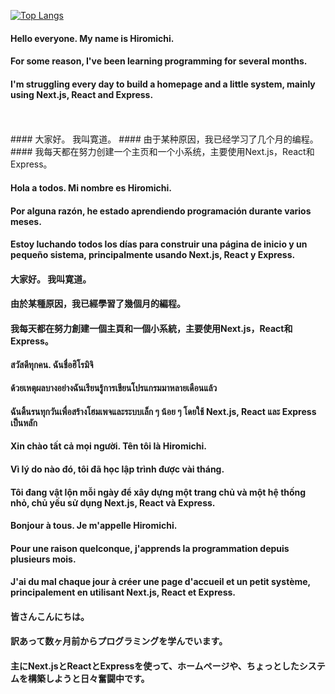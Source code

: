 [![Top Langs](https://github-readme-stats.vercel.app/api/top-langs/?username=hiromichi-code&layout=compact&show_icons=true&theme=radical)](https://github.com/anuraghazra/github-readme-stats)

#### Hello everyone. My name is Hiromichi.
#### For some reason, I've been learning programming for several months.
#### I'm struggling every day to build a homepage and a little system, mainly using Next.js, React and Express.
<br />
<br />
#### 大家好。 我叫寛道。
#### 由于某种原因，我已经学习了几个月的编程。
#### 我每天都在努力创建一个主页和一个小系统，主要使用Next.js，React和Express。

#### Hola a todos. Mi nombre es Hiromichi.
#### Por alguna razón, he estado aprendiendo programación durante varios meses.
#### Estoy luchando todos los días para construir una página de inicio y un pequeño sistema, principalmente usando Next.js, React y Express.

#### 大家好。 我叫寛道。
#### 由於某種原因，我已經學習了幾個月的編程。
#### 我每天都在努力創建一個主頁和一個小系統，主要使用Next.js，React和Express。

#### สวัสดีทุกคน. ฉันชื่อฮิโรมิจิ
#### ด้วยเหตุผลบางอย่างฉันเรียนรู้การเขียนโปรแกรมมาหลายเดือนแล้ว
#### ฉันดิ้นรนทุกวันเพื่อสร้างโฮมเพจและระบบเล็ก ๆ น้อย ๆ โดยใช้ Next.js, React และ Express เป็นหลัก

#### Xin chào tất cả mọi người. Tên tôi là Hiromichi.
#### Vì lý do nào đó, tôi đã học lập trình được vài tháng.
#### Tôi đang vật lộn mỗi ngày để xây dựng một trang chủ và một hệ thống nhỏ, chủ yếu sử dụng Next.js, React và Express.

#### Bonjour à tous. Je m'appelle Hiromichi.
#### Pour une raison quelconque, j'apprends la programmation depuis plusieurs mois.
#### J'ai du mal chaque jour à créer une page d'accueil et un petit système, principalement en utilisant Next.js, React et Express.

#### 皆さんこんにちは。
#### 訳あって数ヶ月前からプログラミングを学んでいます。
#### 主にNext.jsとReactとExpressを使って、ホームページや、ちょっとしたシステムを構築しようと日々奮闘中です。

<!--
**hiromichi-code/hiromichi-code** is a ✨ _special_ ✨ repository because its `README.md` (this file) appears on your GitHub profile.

Here are some ideas to get you started:

- 🔭 I’m currently working on ...
- 🌱 I’m currently learning ...
- 👯 I’m looking to collaborate on ...
- 🤔 I’m looking for help with ...
- 💬 Ask me about ...
- 📫 How to reach me: ...
- 😄 Pronouns: ...
- ⚡ Fun fact: ...
-->
